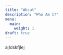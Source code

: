 ```yaml
---
title: "About"
description: "Who Am I?"
menu:
  main:
    weight: 1
draft: true
---
```


a;ldskfjlej

